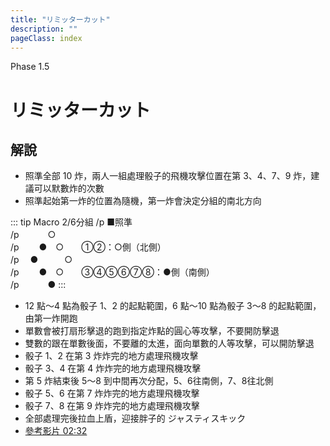 ```yaml
---
title: "リミッターカット"
description: ""
pageClass: index
---
```


<div class="page-header phaselc">
  <div class="page-header-content">
    <p>Phase 1.5</p>
    <h1>リミッターカット</h1>
  </div>
</div>

<style>
  .page-header.phaselc {
    background-image: url('/coverlc.jpg');
  }
</style>

## 解說
- 照準全部 10 炸，兩人一組處理骰子的飛機攻擊位置在第 3、4、7、9 炸，建議可以默數炸的次數
- 照準起始第一炸的位置為隨機，第一炸會決定分組的南北方向

::: tip Macro 2/6分組
/p ■照準<br>
/p 　　　○　<br>
/p 　　●　○　　①②：○側（北側）<br>
/p 　●　　　○　<br>
/p 　　●　○　　③④⑤⑥⑦⑧：●側（南側）<br>
/p 　　　●
:::

- 12 點～4 點為骰子 1、2 的起點範圍，6 點～10 點為骰子 3～8 的起點範圍，由第一炸開跑
- 單數會被打扇形擊退的跑到指定炸點的圓心等攻擊，不要開防擊退
- 雙數的跟在單數後面，不要離的太進，面向單數的人等攻擊，可以開防擊退
- 骰子 1、2 在第 3 炸炸完的地方處理飛機攻擊
- 骰子 3、4 在第 4 炸炸完的地方處理飛機攻擊
- 第 5 炸結束後 5～8 到中間再次分配，5、6往南側，7、8往北側
- 骰子 5、6 在第 7 炸炸完的地方處理飛機攻擊
- 骰子 7、8 在第 9 炸炸完的地方處理飛機攻擊
- 全部處理完後拉血上盾，迎接胖子的 ジャスティスキック
- [參考影片 02:32](https://www.twitch.tv/videos/522822933?t=00h02m32s)